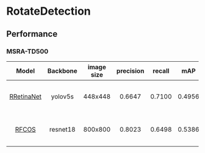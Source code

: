 # RotateDetection 


## Performance

### MSRA-TD500
| Model |    Backbone    |  image size  | precision    |    recall    |    mAP  | GPU | Image/GPU | FPS | Loss| lr schd | Data Augmentation | Configs |       
|:------------:|:------------:|:------------:|:------------:|:---------:|:-----------:|:----------:|:-----------:|:---------:|:---------:|:---------:|:---------:|:---------:|     
| [RRetinaNet](https://arxiv.org/pdf/1707.06484.pdf)| yolov5s | 448x448 | 0.6647 | 0.7100 | 0.4956 | **1X** GeForce RTX 1660 Ti | 2 | 52 | FocalLoss GWDloss | 5e-5 1x | No | [dla_resnet18.json](./configs/rretinanet/models/rretinanet_yolov5_backbone.json) |
| [RFCOS](https://arxiv.org/abs/1904.01355)| resnet18 | 800x800 | 0.8023 | 0.6498 | 0.5386 | **1X** GeForce RTX 1660 Ti | 2 | 40 | FocalLoss GWDloss CELoss | 5e-5 1x | No | [dla_resnet18.json](./configs/rretinanet/models/rretinanet_yolov5_backbone.json) |